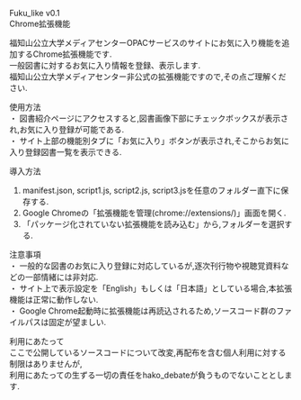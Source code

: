 Fuku_like v0.1  
Chrome拡張機能

福知山公立大学メディアセンターOPACサービスのサイトにお気に入り機能を追加するChrome拡張機能です.  
一般図書に対するお気に入り情報を登録、表示します.  
福知山公立大学メディアセンター非公式の拡張機能ですので,その点ご理解ください.  


使用方法  
・ 図書紹介ページにアクセスすると,図書画像下部にチェックボックスが表示され,お気に入り登録が可能である.  
・ サイト上部の機能別タブに「お気に入り」ボタンが表示され,そこからお気に入り登録図書一覧を表示できる.  


導入方法  
1. manifest.json, script1.js, script2.js, script3.jsを任意のフォルダー直下に保存する.  
2. Google Chromeの「拡張機能を管理(chrome://extensions/)」画面を開く.  
3. 「パッケージ化されていない拡張機能を読み込む」から,フォルダーを選択する.  


注意事項  
・ 一般的な図書のお気に入り登録に対応しているが,逐次刊行物や視聴覚資料などの一部情緒には非対応.  
・ サイト上で表示設定を「English」もしくは「日本語」としている場合,本拡張機能は正常に動作しない.  
・ Google Chrome起動時に拡張機能は再読込されるため,ソースコード群のファイルパスは固定が望ましい.  


利用にあたって  
ここで公開しているソースコードについて改変,再配布を含む個人利用に対する制限はありませんが,  
利用にあたっての生ずる一切の責任をhako_debateが負うものでないこととします.
